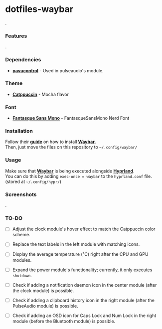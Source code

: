 # dotfiles-waybar
.

### Features
.

### Dependencies
- [**pavucontrol**](https://freedesktop.org/software/pulseaudio/pavucontrol/) - Used in pulseaudio's module.<br>

### Theme
- [**Catppuccin**](https://github.com/catppuccin/waybar) - Mocha flavor<br>

### Font
- [**Fantasque Sans Mono**](https://github.com/belluzj/fantasque-sans) - FantasqueSansMono Nerd Font<br>

### Installation
Follow their [**guide**](https://github.com/Alexays/Waybar) on how to install [**Waybar**](https://github.com/Alexays/Waybar).<br>
Then, just move the files on this repository to `~/.config/waybar/`<br>

### Usage
Make sure that [**Waybar**](https://github.com/Alexays/Waybar) is being executed alongside [**Hyprland**](https://hyprland.org/).<br>
You can do this by adding `exec-once = waybar` to the `hyprland.conf` file. (stored at `~/.config/hypr/`)

### Screenshots
.

### TO-DO
- [ ] Adjust the clock module's hover effect to match the Catppuccin color scheme.
- [ ] Replace the text labels in the left module with matching icons.
- [ ] Display the average temperature (°C) right after the CPU and GPU modules.
- [ ] Expand the power module's functionality; currently, it only executes `shutdown`.
- [ ] Check if adding a notification daemon icon in the center module (after the clock module) is possible.
- [ ] Check if adding a clipboard history icon in the right module (after the PulseAudio module) is possible.
- [ ] Check if adding an OSD icon for Caps Lock and Num Lock in the right module (before the Bluetooth module) is possible.

